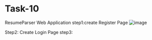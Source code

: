# Task-10
ResumeParser Web Application
step1:create Register Page
      ![image](https://github.com/sures-123/Task-10/assets/108910767/3bfd2256-f4c1-40ec-a412-5eef11357355)

Step2: Create Login Page
step3: 
